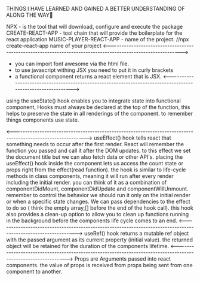 THINGS I HAVE LEARNED AND GAINED A BETTER UNDERSTANDING OF ALONG THE WAY🧮

NPX - is the tool that will download, configure and execute the package
CREATE-REACT-APP - tool chain that will provide the boilerplate for the react application
MUSIC-PLAYER-REACT-APP - name of the project.
//npx create-react-app name of your project
<------------------------------------------------------------------------------------------------------------>

- you can import font awesome via the html file.
- to use javascript withing JSX you need to put it in curly brackets
- a functional component returns a react element that is JSX.
  <------------------------------------------------------------------------------------------------------------>

using the useState() hook enables you to integrate state into functional component,
Hooks must always be declared at the top of the function, this helps to preserve the state in all renderings of the component.
to remember things components use state.

<------------------------------------------------------------------------------------------------------------>
useEffect() hook tells react that something needs to occur after the first render. React will remember the function you passed and call it after the DOM updates. to this effect we set the document title but we can also fetch data or other API's.
placing the useEffect() hook inside the component lets us access the count state or props right from the effect(read function). the hook is similar to life-cycle methods in class components, meaning it will run after every render including the initial render. you can think of it as a combination of componentDidMount, componentDidUpdate and componentWillUnmount. remember to control the behavior we should run it only on the initial render or when a specific state changes. We can pass dependencies to the effect to do so ( think the empty array,[] before the end of the hook call). this hook also provides a clean-up option to allow you to clean up functions running in the background before the components life cycle comes to an end.
<-------------------------------------------------------------------------------------------------------------->
useRef() hook returns a mutable ref object with the passed argument as its current property (initial value). the returned object will be retained for the duration of the components lifetime.
<-------------------------------------------------------------------------------------------------------------->
Props are Arguments passed into react components. the value of props is received from props being sent from one component to another.
